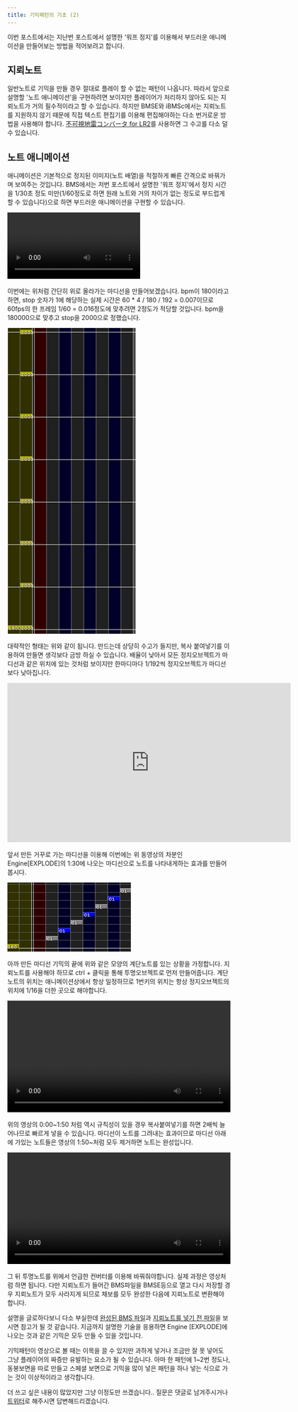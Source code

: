 ```yaml
---
title: 기믹패턴의 기초 (2)
---
```


이번 포스트에서는 지난번 포스트에서 설명한 '워프 정지'를 이용해서 부드러운 애니메이션을 만들어보는 방법을 적어보려고 합니다.

## 지뢰노트

일반노트로 기믹을 만들 경우 절대로 플레이 할 수 없는 패턴이 나옵니다. 따라서 앞으로 설명할 '노트 애니메이션'을 구현하려면 보이지만 플레이어가 처리하지 않아도 되는 지뢰노트가 거의 필수적이라고 할 수 있습니다. 하지만 BMSE와 iBMSc에서는 지뢰노트를 지원하지 않기 때문에 직접 텍스트 편집기를 이용해 편집해야하는 다소 번거로운 방법을 사용해야 합니다. [不可視地雷コンバータ for LR2](http://nekokan.dyndns.info/%7Eotlovers/guidance/guidance_4b.html)를 사용하면 그 수고를 다소 덜 수 있습니다.

## 노트 애니메이션

애니메이션은 기본적으로 정지된 이미지(노트 배열)을 적절하게 빠른 간격으로 바꿔가며 보여주는 것입니다. BMS에서는 저번 포스트에서 설명한 '워프 정지'에서 정지 시간을 1/30초 정도 미만(1/60정도로 하면 원래 노트와 거의 차이가 없는 정도로 부드럽게 할 수 있습니다)으로 하면 부드러운 애니메이션을 구현할 수 있습니다.

<video controls>
    <source src="/assets/2016-12-19/backward.webm" type="video/webm">
</video>

이번에는 위처럼 간단히 위로 올라가는 마디선을 만들어보겠습니다. bpm이 180이라고 하면, stop 숫자가 1에 해당하는 실제 시간은 60 * 4 / 180 / 192 = 0.007이므로 60fps의 한 프레임 1/60 = 0.016정도에 맞추려면 2정도가 적당할 것입니다. bpm을 180000으로 맞추고 stop을 2000으로 정했습니다.

![backward](/assets/2016-12-19/backward.png)

대략적인 형태는 위와 같이 됩니다. 만드는데 상당히 수고가 들지만, 복사 붙여넣기를 이용하여 만들면 생각보다 금방 하실 수 있습니다. 배율이 낮아서 모든 정지오브젝트가 마디선과 같은 위치에 있는 것처럼 보이지만 한마디마다 1/192씩 정지오브젝트가 마디선보다 낮아집니다.

<iframe width="640" height="360" src="https://www.youtube.com/embed/1BP8X6bWNBA" frameborder="0" allowfullscreen></iframe>

앞서 만든 거꾸로 가는 마디선을 이용해 이번에는 위 동영상의 차분인 Engine[EXPLODE]의 1:30에 나오는 마디선으로 노트를 나타내게하는 효과를 만들어봅시다.

![noteback](/assets/2016-12-19/noteback1.png)

아까 만든 마디선 기믹의 끝에 위와 같은 모양의 계단노트를 있는 상황을 가정합니다. 지뢰노트를 사용해야 하므로 ctrl + 클릭을 통해 투명오브젝트로 먼저 만들어줍니다. 계단노트의 위치는 애니메이션상에서 항상 일정하므로 1번키의 위치는 항상 정지오브젝트의 위치에 1/16을 더한 곳으로 해야합니다.


<video controls width = "100%">
    <source src="/assets/2016-12-19/copypaste.webm" type="video/webm">
</video>

위의 영상의 0:00~1:50 처럼 역시 규칙성이 있을 경우 복사붙여넣기를 하면 2배씩 늘어나므로 빠르게 넣을 수 있습니다. 마디선이 노트를 그려내는 효과이므로 마디선 아래에 가있는 노트들은 영상의 1:50~처럼 모두 제거하면 노트는 완성입니다.

<video controls width = "100%">
    <source src="/assets/2016-12-19/landmine.webm" type="video/webm">
</video>

그 뒤 투명노트를 위에서 언급한 컨버터를 이용해 바꿔줘야합니다. 실제 과정은 영상처럼 하면 됩니다. 다만 지뢰노트가 들어간 BMS파일을 BMSE등으로 열고 다시 저장할 경우 지뢰노트가 모두 사라지게 되므로 채보를 모두 완성한 다음에 지뢰노트로 변환해야 합니다.


설명을 글로하다보니 다소 부실한데 [완성된 BMS 파일](/assets/2016-12-19/backward.bms)과 [지뢰노트를 넣기 전 파일](/assets/2016-12-19/backward_before.bms)을 보시면 참고가 될 것 같습니다. 지금까지 설명한 기술을 응용하면 Engine [EXPLODE]에 나오는 것과 같은 기믹은 모두 만들 수 있을 것입니다.

기믹패턴이 영상으로 볼 때는 이목을 끌 수 있지만 과하게 넣거나 조금만 잘 못 넣어도 그냥 플레이어의 짜증만 유발하는 요소가 될 수 있습니다. 아마 한 패턴에 1~2번 정도나, 동봉보면을 따로 만들고 스페셜 보면으로 기믹을 많이 넣은 패턴을 하나 넣는 식으로 가는 것이 이상적이라고 생각합니다. 

더 쓰고 싶은 내용이 많았지만 그냥 이정도만 쓰겠습니다.. 질문은 댓글로 남겨주시거나 [트위터](https://twitter.com/xxyzzzzz)로 해주시면 답변해드리겠습니다.